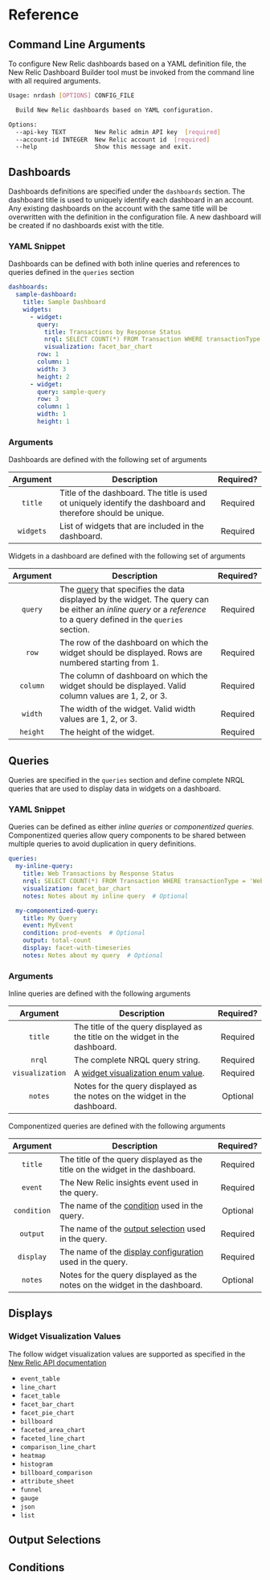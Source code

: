 # Reference

## Command Line Arguments

To configure New Relic dashboards based on a YAML definition file, the New Relic Dashboard Builder tool must be invoked from the command line with all required arguments.

```sh
Usage: nrdash [OPTIONS] CONFIG_FILE

  Build New Relic dashboards based on YAML configuration.

Options:
  --api-key TEXT        New Relic admin API key  [required]
  --account-id INTEGER  New Relic account id  [required]
  --help                Show this message and exit.
```

## Dashboards

Dashboards definitions are specified under the `dashboards` section. The dashboard title is used to uniquely identify each dashboard in an account. Any existing dashboards on the account with the same title will be overwritten with the definition in the configuration file. A new dashboard will be created if no dashboards exist with the title.

### YAML Snippet

Dashboards can be defined with both inline queries and references to queries defined in the `queries` section

```yaml
dashboards:
  sample-dashboard:
    title: Sample Dashboard
    widgets:
      - widget:
        query:
          title: Transactions by Response Status
          nrql: SELECT COUNT(*) FROM Transaction WHERE transactionType = 'Web' FACET response.status
          visualization: facet_bar_chart
        row: 1
        column: 1
        width: 3
        height: 2
      - widget:
        query: sample-query
        row: 3
        column: 1
        width: 1
        height: 1
```

### Arguments

Dashboards are defined with the following set of arguments

| Argument | Description| Required?|
|:----------:|------------|:------------:|
| `title`     | Title of the dashboard. The title is used ot uniquely identify the dashboard and therefore should be unique. | Required |
| `widgets`   | List of widgets that are included in the dashboard. | Required |

Widgets in a dashboard are defined with the following set of arguments

| Argument | Description| Required?|
|:----------:|------------|:------------:|
| `query` | The [query](#queries) that specifies the data displayed by the widget. The query can be either an *inline query* or a *reference* to a query defined in the `queries` section. | Required |
| `row` | The row of the dashboard on which the widget should be displayed. Rows are numbered starting from 1. | Required |
| `column` | The column of dashboard on which the widget should be displayed. Valid column values are 1, 2, or 3. | Required |
| `width` | The width of the widget. Valid width values are 1, 2, or 3. | Required |
| `height` | The height of the widget. | Required |


## Queries

Queries are specified in the `queries` section and define complete NRQL queries that are used to display data in widgets on a dashboard.

### YAML Snippet

Queries can be defined as either *inline queries* or *componentized queries*. Componentized queries allow query components to be shared between multiple queries to avoid duplication in query definitions.

```YAML
queries:
  my-inline-query:
    title: Web Transactions by Response Status
    nrql: SELECT COUNT(*) FROM Transaction WHERE transactionType = 'Web' FACET response.status
    visualization: facet_bar_chart
    notes: Notes about my inline query  # Optional

  my-componentized-query:
    title: My Query
    event: MyEvent
    condition: prod-events  # Optional
    output: total-count
    display: facet-with-timeseries
    notes: Notes about my query  # Optional
```

### Arguments

Inline queries are defined with the following arguments

| Argument | Description| Required?|
|:----------:|------------|:------------:|
| `title` | The title of the query displayed as the title on the widget in the dashboard. | Required |
| `nrql` | The complete NRQL query string. | Required |
| `visualization` | A [widget visualization enum value](#widget-visualization-values). | Required |
| `notes` | Notes for the query displayed as the notes on the widget in the dashboard. | Optional |

Componentized queries are defined with the following arguments

| Argument | Description| Required?|
|:----------:|------------|:------------:|
| `title` | The title of the query displayed as the title on the widget in the dashboard. | Required |
| `event` | The New Relic insights event used in the query. | Required |
| `condition` | The name of the [condition](#conditions) used in the query. | Optional |
| `output` | The name of the [output selection](#output-selections) used in the query. | Required |
| `display` | The name of the [display configuration](#displays) used in the query. | Required |
| `notes` | Notes for the query displayed as the notes on the widget in the dashboard. | Optional |

## Displays

### Widget Visualization Values

The follow widget visualization values are supported as specified in the [New Relic API documentation](https://docs.newrelic.com/docs/insights/insights-api/manage-dashboards/insights-dashboard-api#supported)

* `event_table`
* `line_chart`
* `facet_table`
* `facet_bar_chart`
* `facet_pie_chart`
* `billboard`
* `faceted_area_chart`
* `faceted_line_chart`
* `comparison_line_chart`
* `heatmap`
* `histogram`
* `billboard_comparison`
* `attribute_sheet`
* `funnel`
* `gauge`
* `json`
* `list`

## Output Selections

## Conditions

